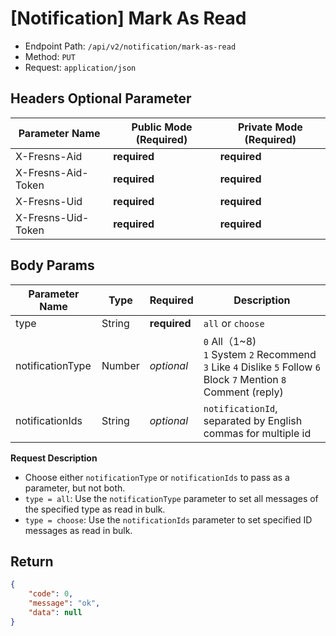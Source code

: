 # [Notification] Mark As Read

- Endpoint Path: `/api/v2/notification/mark-as-read`
- Method: `PUT`
- Request: `application/json`

## Headers Optional Parameter

| Parameter Name | Public Mode (Required) | Private Mode (Required) |
| --- | --- | --- |
| X-Fresns-Aid | **required** | **required** |
| X-Fresns-Aid-Token | **required** | **required** |
| X-Fresns-Uid | **required** | **required** |
| X-Fresns-Uid-Token | **required** | **required** |

## Body Params

| Parameter Name | Type | Required | Description |
| --- | --- | --- | --- |
| type | String | **required** | `all` or `choose` |
| notificationType | Number | *optional* | `0` All（1~8)<br>`1` System `2` Recommend `3` Like `4` Dislike `5` Follow `6` Block `7` Mention `8` Comment (reply) |
| notificationIds | String | *optional* | `notificationId`, separated by English commas for multiple id |

**Request Description**

- Choose either `notificationType` or `notificationIds` to pass as a parameter, but not both.
- `type = all`: Use the `notificationType` parameter to set all messages of the specified type as read in bulk.
- `type = choose`: Use the `notificationIds` parameter to set specified ID messages as read in bulk.

## Return

```json
{
    "code": 0,
    "message": "ok",
    "data": null
}
```

